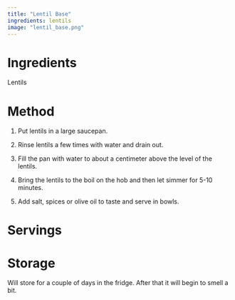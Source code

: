 ```yaml
---
title: "Lentil Base"
ingredients: lentils
image: "lentil_base.png"
---
```


# Ingredients

Lentils

# Method

1. Put lentils in a large saucepan.

2. Rinse lentils a few times with water and drain out.

3. Fill the pan with water to about a centimeter above the level of the lentils.

4. Bring the lentils to the boil on the hob and then let simmer for 5-10 minutes.

5. Add salt, spices or olive oil to taste and serve in bowls.

# Servings

# Storage

Will store for a couple of days in the fridge. After that it will begin to smell a bit.

